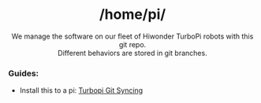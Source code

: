 <div align="center" style="text-align: center;">

<h1>/home/pi/</h1>

<p>
  We manage the software on our fleet of Hiwonder TurboPi robots with this git repo.
  <br>
  Different behaviors are stored in git branches.
</p>

</div>

### Guides:
* Install this to a pi: [Turbopi Git Syncing](https://github.com/GMU-ASRC/GMU-ASRC/wiki/Turbopi-Git-Syncing)
